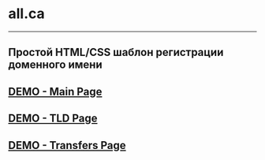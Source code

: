 # all.ca
----
Простой HTML/CSS шаблон регистрации доменного имени
----
[DEMO - Main Page](https://gabberex.github.io/all.ca/)
----
[DEMO - TLD Page](https://gabberex.github.io/all.ca/tld.html)
----
[DEMO - Transfers Page](https://gabberex.github.io/all.ca/transfers.html)
----
